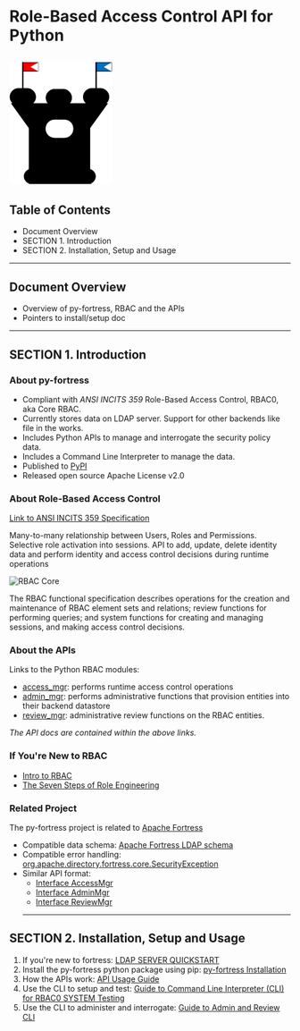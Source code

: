 # Role-Based Access Control API for Python
![py-fortress](images/FortressLogo-small.png "PY-FORTRESS")
-------------------------------------------------------------------------------
## Table of Contents

 * Document Overview
 * SECTION 1. Introduction
 * SECTION 2. Installation, Setup and Usage 
___________________________________________________________________________________
## Document Overview

 * Overview of py-fortress, RBAC and the APIs
 * Pointers to install/setup doc
__________________________________________________________________________________
## SECTION 1. Introduction

### About py-fortress
 * Compliant with *ANSI INCITS 359* Role-Based Access Control, RBAC0, aka Core RBAC.
 * Currently stores data on LDAP server.  Support for other backends like file in the works.
 * Includes Python APIs to manage and interrogate the security policy data.
 * Includes a Command Line Interpreter to manage the data.
 * Published to [PyPI](https://pypi.python.org/pypi/py-fortress)
 * Released open source Apache License v2.0 

### About Role-Based Access Control

[Link to ANSI INCITS 359 Specification](http://profsandhu.com/journals/tissec/ANSI+INCITS+359-2004.pdf)

Many-to-many relationship between Users, Roles and Permissions. Selective role activation into sessions. 
API to add, update, delete identity data and perform identity and access control decisions during runtime operations

 ![RBAC Core](https://github.com/shawnmckinney/py-fortress/blob/master/images/RbacCore.png "RBAC0 - The 'Core'")
 
The RBAC functional specification describes operations for the creation and maintenance of RBAC element sets and relations; 
review functions for performing queries; and system functions for creating and managing sessions, and making access control decisions.

### About the APIs
Links to the Python RBAC modules:
 * [access_mgr](https://github.com/shawnmckinney/py-fortress/blob/master/pyfortress/impl/access_mgr.py): performs runtime access control operations
 * [admin_mgr](https://github.com/shawnmckinney/py-fortress/blob/master/pyfortress/impl/admin_mgr.py): performs administrative functions that provision entities into their backend datastore 
 * [review_mgr](https://github.com/shawnmckinney/py-fortress/blob/master/pyfortress/impl/review_mgr.py): administrative review functions on the RBAC entities.
 
 *The API docs are contained within the above links.* 
  
### If You're New to RBAC
 * [Intro to RBAC](http://directory.apache.org/fortress/user-guide/1-intro-rbac.html)
 * [The Seven Steps of Role Engineering](https://iamfortress.net/2015/03/05/the-seven-steps-of-role-engineering/)

### Related Project
The py-fortress project is related to [Apache Fortress](http://directory.apache.org/fortress)
 * Compatible data schema: [Apache Fortress LDAP schema](https://github.com/apache/directory-fortress-core/blob/master/ldap/schema/fortress.schema)
 * Compatible error handling: [org.apache.directory.fortress.core.SecurityException](http://directory.apache.org/fortress/gen-docs/latest/apidocs/org/apache/directory/fortress/core/SecurityException.html)
 * Similar API format:
    * [Interface AccessMgr](http://directory.apache.org/fortress/gen-docs/latest/apidocs/org/apache/directory/fortress/core/AccessMgr.html)
    * [Interface AdminMgr](http://directory.apache.org/fortress/gen-docs/latest/apidocs/org/apache/directory/fortress/core/AdminMgr.html)
    * [Interface ReviewMgr](http://directory.apache.org/fortress/gen-docs/latest/apidocs/org/apache/directory/fortress/core/ReviewMgr.html) 
     __________________________________________________________________________________
## SECTION 2. Installation, Setup and Usage
1. If you're new to fortress: [LDAP SERVER QUICKSTART](https://github.com/shawnmckinney/py-fortress/tree/master/pyfortress/doc/README-QUICKSTART.md) 
2. Install the py-fortress python package using pip: [py-fortress Installation](https://github.com/shawnmckinney/py-fortress/tree/master/pyfortress/doc/README-INSTALL.md)
3. How the APIs work: [API Usage Guide](https://github.com/shawnmckinney/py-fortress/tree/master/pyfortress/doc/README-API.md)
4. Use the CLI to setup and test: [Guide to Command Line Interpreter (CLI) for RBAC0 SYSTEM Testing](https://github.com/shawnmckinney/py-fortress/tree/master/pyfortress/doc/README-CLI-AUTH.md)  
5. Use the CLI to administer and interrogate: [Guide to Admin and Review CLI](https://github.com/shawnmckinney/py-fortress/tree/master/pyfortress/doc/README-CLI.md)  
